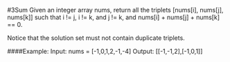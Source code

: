 

#3Sum
Given an integer array nums, return all the triplets [nums[i], nums[j], nums[k]] such that i != j, i != k, and j != k, and nums[i] + nums[j] + nums[k] == 0.

Notice that the solution set must not contain duplicate triplets.

####Example:
    Input: nums = [-1,0,1,2,-1,-4]
    Output: [[-1,-1,2],[-1,0,1]]